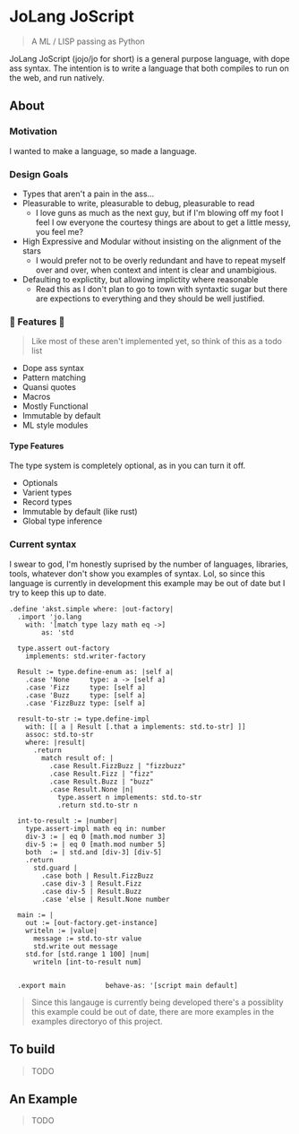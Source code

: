 # JoLang JoScript

> A ML / LISP passing as Python

JoLang JoScript (jojo/jo for short) is a general purpose language,
with dope ass syntax. The intention is to write a language that
both compiles to run on the web, and run natively.

[namesake]: https://www.youtube.com/watch?v=Xg5wISNSDvQ

## About

### Motivation

I wanted to make a language, so made a language.

### Design Goals

- Types that aren't a pain in the ass...
- Pleasurable to write, pleasurable to debug, pleasurable to read
  - I love guns as much as the next guy, but if I'm blowing off my
    foot I feel I ow everyone the courtesy things are about to get
    a little messy, you feel me?
- High Expressive and Modular without insisting on the alignment of the stars
  - I would prefer not to be overly redundant
    and have to repeat myself over and over, when context and
    intent is clear and unambigious.
- Defaulting to explictity, but allowing implictity where reasonable
  - Read this as I don't plan to go to town with syntaxtic sugar
    but there are expections to everything and they should be well
    justified.

### 🌚  Features 🌝

> Like most of these aren't implemented yet, so think of this as a todo list

- Dope ass syntax
- Pattern matching
- Quansi quotes
- Macros
- Mostly Functional
- Immutable by default
- ML style modules

#### Type Features

The type system is completely optional, as in you can turn it off.

- Optionals
- Varient types
- Record types
- Immutable by default (like rust)
- Global type inference

### Current syntax

I swear to god, I'm honestly suprised by the number of languages,
libraries, tools, whatever don't show you examples of syntax. Lol,
so since this language is currently in development this example may
be out of date but I try to keep this up to date.

```jojo
.define 'akst.simple where: |out-factory|
  .import 'jo.lang
    with: '[match type lazy math eq ->]
		as: 'std

  type.assert out-factory
    implements: std.writer-factory

  Result := type.define-enum as: |self a|
    .case 'None     type: a -> [self a]
    .case 'Fizz     type: [self a]
    .case 'Buzz     type: [self a]
    .case 'FizzBuzz type: [self a]

  result-to-str := type.define-impl
    with: [[ a | Result [.that a implements: std.to-str] ]]
    assoc: std.to-str
    where: |result|
      .return
        match result of: |
          .case Result.FizzBuzz | "fizzbuzz"
          .case Result.Fizz | "fizz"
          .case Result.Buzz | "buzz"
          .case Result.None |n|
            type.assert n implements: std.to-str
            .return std.to-str n

  int-to-result := |number|
    type.assert-impl math eq in: number
    div-3 := | eq 0 [math.mod number 3]
    div-5 := | eq 0 [math.mod number 5]
    both  := | std.and [div-3] [div-5]
    .return
      std.guard |
        .case both | Result.FizzBuzz
        .case div-3 | Result.Fizz
        .case div-5 | Result.Buzz
        .case 'else | Result.None number

  main := |
    out := [out-factory.get-instance]
    writeln := |value|
      message := std.to-str value
      std.write out message
    std.for [std.range 1 100] |num|
      writeln [int-to-result num]


  .export main          behave-as: '[script main default]
```

> Since this langauge is currently being developed there's a possiblity
> this example could be out of date, there are more examples in the
> examples directoryo of this project.

## To build

> TODO

## An Example

> TODO

